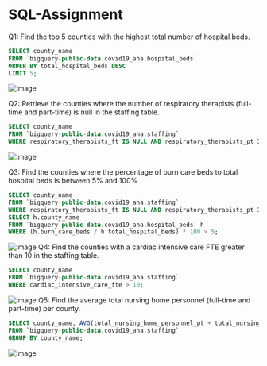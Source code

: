 # SQL-Assignment

Q1: Find the top 5 counties with the highest total number of hospital beds.
```sql
SELECT county_name
FROM `bigquery-public-data.covid19_aha.hospital_beds`
ORDER BY total_hospital_beds DESC
LIMIT 5;
```
![image](https://github.com/Varad2408/SQL-Assignment/assets/152723954/efca6e24-bcf2-44f5-94e2-48f67dfb1d63)


Q2: Retrieve the counties where the number of respiratory therapists (full-time and part-time) is null in the staffing table.
```sql
SELECT county_name
FROM `bigquery-public-data.covid19_aha.staffing`
WHERE respiratory_therapists_ft IS NULL AND respiratory_therapists_pt IS NULL;
```
![image](https://github.com/Varad2408/SQL-Assignment/assets/152723954/c0fafc26-510e-4f7e-b964-61560453c1a2)

Q3: Find the counties where the percentage of burn care beds to total hospital beds is between 5% and 100%  
```sql
SELECT county_name
FROM `bigquery-public-data.covid19_aha.staffing`
WHERE respiratory_therapists_ft IS NULL AND respiratory_therapists_pt IS NULL;
SELECT h.county_name
FROM `bigquery-public-data.covid19_aha.hospital_beds` h
WHERE (h.burn_care_beds / h.total_hospital_beds) * 100 > 5;
```
![image](https://github.com/Varad2408/SQL-Assignment/assets/152723954/d81ac76e-9c03-4ad1-b8e3-0c4290b46fcd)
Q4: Find the counties with a cardiac intensive care FTE greater than 10 in the staffing table.
```sql
SELECT county_name
FROM `bigquery-public-data.covid19_aha.staffing`
WHERE cardiac_intensive_care_fte > 10;
```
![image](https://github.com/Varad2408/SQL-Assignment/assets/152723954/60424285-4645-4741-b3a9-854ed3b9dc72)
Q5: Find the average total nursing home personnel (full-time and part-time) per county.
```sql
SELECT county_name, AVG(total_nursing_home_personnel_pt + total_nursing_home_personnel_ft) AS avg_personnel
FROM `bigquery-public-data.covid19_aha.staffing`
GROUP BY county_name;
```
![image](https://github.com/Varad2408/SQL-Assignment/assets/152723954/9fa6c92b-284d-454b-999c-52a1b1a01d12)



